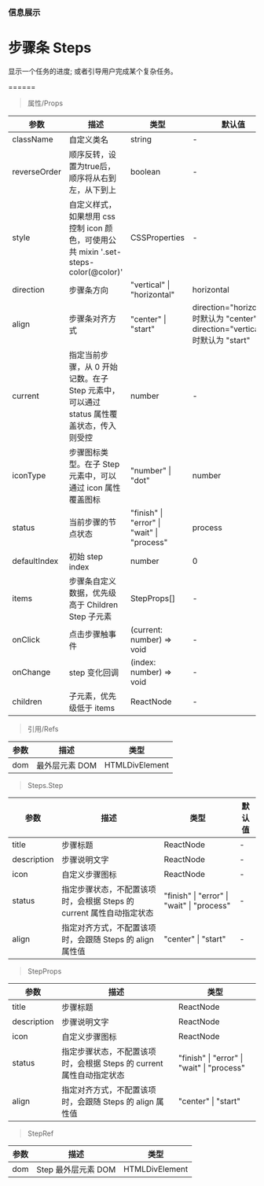 ### 信息展示

# 步骤条 Steps

显示一个任务的进度; 或者引导用户完成某个复杂任务。

======

> 属性/Props

|参数|描述|类型|默认值|
|----------|-------------|------|------|
|className|自定义类名|string|-|
|reverseOrder|顺序反转，设置为true后，顺序将从右到左，从下到上|boolean|-|
|style|自定义样式，如果想用 css 控制 icon 颜色，可使用公共 mixin '\.set\-steps\-color(@color)'|CSSProperties|-|
|direction|步骤条方向|"vertical" \| "horizontal"|horizontal|
|align|步骤条对齐方式|"center" \| "start"|direction="horizontal" 时默认为 "center"，direction="vertical" 时默认为 "start"|
|current|指定当前步骤，从 0 开始记数。在子 Step 元素中，可以通过 status 属性覆盖状态，传入则受控|number|-|
|iconType|步骤图标类型。在子 Step 元素中，可以通过 icon 属性覆盖图标|"number" \| "dot"|number|
|status|当前步骤的节点状态|"finish" \| "error" \| "wait" \| "process"|process|
|defaultIndex|初始 step index|number|0|
|items|步骤条自定义数据，优先级高于 Children Step 子元素|StepProps\[\]|-|
|onClick|点击步骤触事件|(current: number) =\> void|-|
|onChange|step 变化回调|(index: number) =\> void|-|
|children|子元素，优先级低于 items|ReactNode|-|

> 引用/Refs

|参数|描述|类型|
|----------|-------------|------|
|dom|最外层元素 DOM|HTMLDivElement|

> Steps.Step

|参数|描述|类型|默认值|
|----------|-------------|------|------|
|title|步骤标题|ReactNode|-|
|description|步骤说明文字|ReactNode|-|
|icon|自定义步骤图标|ReactNode|-|
|status|指定步骤状态，不配置该项时，会根据 Steps 的 current 属性自动指定状态|"finish" \| "error" \| "wait" \| "process"|-|
|align|指定对齐方式，不配置该项时，会跟随 Steps 的 align 属性值|"center" \| "start"|-|

> StepProps

|参数|描述|类型|
|----------|-------------|------|
|title|步骤标题|ReactNode|
|description|步骤说明文字|ReactNode|
|icon|自定义步骤图标|ReactNode|
|status|指定步骤状态，不配置该项时，会根据 Steps 的 current 属性自动指定状态|"finish" \| "error" \| "wait" \| "process"|
|align|指定对齐方式，不配置该项时，会跟随 Steps 的 align 属性值|"center" \| "start"|

> StepRef

|参数|描述|类型|
|----------|-------------|------|
|dom|Step 最外层元素 DOM|HTMLDivElement|
